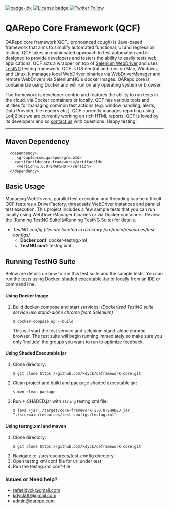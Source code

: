 [![badge-jdk](https://img.shields.io/badge/jdk-8-green.svg)](http://www.oracle.com/technetwork/java/javase/downloads/index.html)
[![License badge](https://img.shields.io/badge/license-Apache2-green.svg)](http://www.apache.org/licenses/LICENSE-2.0)
[![Twitter Follow](https://img.shields.io/twitter/follow/qarepo.svg?style=social)](https://twitter.com/qarepo)

#  QARepo Core Framework (QCF)

QARepo core framework(QCF...pronounced cough) is Java-based framework that aims to simplify automated functional, UI and regression testing. QCF takes an opinionated approach to test automation and is designed to provide developers and testers the ability to easily tests web applications. QCF acts a wrapper on top of [Selenium WebDriver](https://github.com/SeleniumHQ/selenium/tree/master/java/client/src/org/openqa/selenium) and uses [TestNG](https://testng.org/doc/) testing framework. QCF is OS neutral and runs on Mac, Windows, and Linux.
It manages local WebDriver binaries via [WebDriverManager](https://github.com/bonigarcia/webdrivermanager/) and remote WebDrivers via SeleniumHQ's docker images. QARepo core is containerize using Docker and will run on any operating system or browser. 

The framework is developer-centric and features the ability to run tests in the cloud, via Docker containers or locally. QCF has various tools and utilities for managing common test actions (e.g. window handling, alerts, Data Provider, file readers etc.).  QCF currently manages reporting using Lo4j2 but we are currently working on rich HTML reports.
QCF is loved by its developers and so [contact us](#issues-or-need-help) with questions. Happy testing!

---
   
## Maven Dependency 
  ```
    <dependency>
       <groupId>com.qarepo</groupId>
      <artifactId>core-framework</artifactId>
       <version>1.0.0-SNAPSHOT</version>
    </dependency>
  ```

## Basic Usage

Managing WebDrivers, parallel test execution and threading can be difficult. QCF features a DriverFactory, threadsafe WebDriver instances and parallel test execution. 
This project includes a few sample tests that you can run locally using WebDriverManager binaries or via Docker containers. Review the [Running TestNG Suite](#Running TestNG Suite) for details. 

* _TestNG config files are located in directory /src/main/resources/test-configs/_
   * **Docker conf**: docker-testng.xml
   * **TestNG conf**: testng.xml

## Running TestNG Suite

Below are details on how to run this test suite and the sample tests. You can run the tests using Docker, shaded executable Jar or locally from an IDE or command line.
 
#### Using Docker Image
1. Build docker-compose and start services: _(Dockerized TestNG suite service use stand-alone chrome from Selenium)_
    ```
    $ docker-compose up --build
    ```
   This will start the test service and selenium stand-alone chrome browser. 
   The test suite will begin running immediately so make sure you only 'include' the groups you want to run to optimize feedback.  
#### Using Shaded Executable jar
1. Clone directory: 
    ```
    $ git clone https://github.com/kdyck/qaframework-core.git
    ```
2. Clean project and build and package shaded executable jar:
    ```
    $ mvn clean package
    ```
3. Run *-SHADED.jar with ```String``` testng.xml file:
   ```
   $ java -jar ./target/core-framework-1.0.0-SHADED.jar "./src/main/resources/test-configs/testng.xml"
   ```     
   
#### Using testng.xml and maven
1. Clone directory: 
    ```
    $ git clone https://github.com/kdyck/qaframework-core.git
    ```
2. Navigate to ./src/resources/test-config directory
2. Open testng.xml conf file for url under test
3. Run the testng.xml conf-file

### Issues or Need help? 
* [rafaeldyck@gmail.com](mailto:rafaeldyck@gmail.com)
* [kdyck00@gmail.com](mailto:kdyck00@gmail.com)
* [admin@qarepo.com](mailto:admin@qarepo.com)

